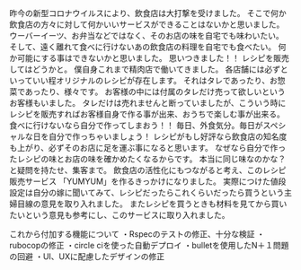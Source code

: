 昨今の新型コロナウイルスにより、飲食店は大打撃を受けました。 そこで何か飲食店の方々に対して何かいいサービスができることはないかと思いました。 ウーバーイーツ、お弁当などではなく、そのお店の味を自宅でも味わいたい。 そして、遠く離れて食べに行けないあの飲食店の料理を自宅でも食べたい。 何か可能にする事はできないかと思いました。 思いつきました！！ レシピを販売してはどうかと。 僕自身これまで精肉店で働いてきました。 各店舗には必ずといっていい程オリジナルのレシピが存在します。 それはタレであったり、お惣菜であったり、様々です。 お客様の中には付属のタレだけ売って欲しいというお客様もいました。 タレだけは売れませんと断っていましたが、こういう時にレシピを販売すればお客様自身で作る事が出来、おうちで楽しむ事が出来る。 食べに行けないなら自分で作ってしまおう！！ 毎日、外食気分。毎日がスペシャルな日を自分で作っちゃいましょう！
レシピがもし好評なら飲食店の知名度も上がり、必ずそのお店に足を運ぶ事になると思います。
なぜなら自分で作ったレシピの味とお店の味を確かめたくなるからです。
本当に同じ味なのかな？と疑問を持たせ、集客まで。
飲食店の活性化にもつながると考え、このレシピ販売サービス
「YUMYUM」を作るきっかけになりました。
実際につけた値段設定は自分の嫁に聞いてみて、レシピだったらこれくらいだったら買うという主婦目線の意見を取り入れました。
またレシピを買うときも材料を見てから買いたいという意見も参考にし、このサービスに取り入れました。

これから付加する機能について
・Rspecのテストの修正、十分な検証
・rubocopの修正
・circle ciを使った自動デプロイ
・bulletを使用したN＋１問題の回避
・UI、UXに配慮したデザインの修正
